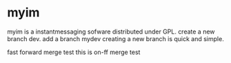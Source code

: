 # myim
myim is a instantmessaging sofware distributed under GPL.
create a new branch dev.
add a branch mydev
creating a new branch is quick and simple.

fast forward merge test
this is on-ff merge test
